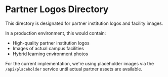# Partner Logos Directory

This directory is designated for partner institution logos and facility images.

In a production environment, this would contain:
- High-quality partner institution logos
- Images of actual campus facilities 
- Hybrid learning environment photos

For the current implementation, we're using placeholder images via the `/api/placeholder` service until actual partner assets are available.